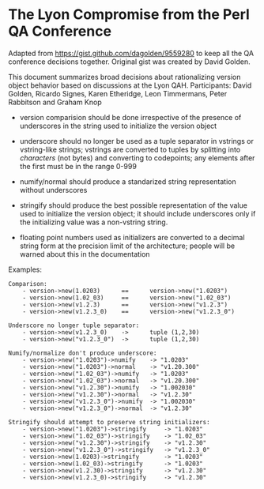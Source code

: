 # The Lyon Compromise from the Perl QA Conference

Adapted from https://gist.github.com/dagolden/9559280 to keep all the QA
conference decisions together.  Original gist was created by David Golden.

This document summarizes broad decisions about rationalizing version object
behavior based on discussions at the Lyon QAH.  Participants: David Golden,
Ricardo Signes, Karen Etheridge, Leon Timmermans, Peter Rabbitson and
Graham Knop

* version comparision should be done irrespective of the presence of
  underscores in the string used to initialize the version object

* underscore should no longer be used as a tuple separator in vstrings or
  vstring-like strings; vstrings are converted to tuples by splitting into
  *characters* (not bytes) and converting to codepoints; any elements after
  the first must be in the range 0-999

* numify/normal should produce a standarized string representation without
  underscores

* stringify should produce the best possible representation of the value
  used to initialize the version object; it should include underscores
  only if the initializing value was a non-vstring string.

* floating point numbers used as initializers are converted to a decimal
  string form at the precision limit of the architecture; people will be
  warned about this in the documentation

Examples:

    Comparison:
        - version->new(1.0203)      ==      version->new("1.0203")
        - version->new(1.02_03)     ==      version->new("1.02_03")
        - version->new(v1.2.3)      ==      version->new("v1.2.3")
        - version->new(v1.2.3_0)    ==      version->new("v1.2.3_0")

    Underscore no longer tuple separator:
        - version->new(v1.2.3_0)    ->      tuple (1,2,30)
        - version->new("v1.2.3_0")  ->      tuple (1,2,30)

    Numify/normalize don't produce underscore:
        - version->new("1.0203")->numify    -> "1.0203"
        - version->new("1.0203")->normal    -> "v1.20.300"
        - version->new("1.02_03")->numify   -> "1.0203"
        - version->new("1.02_03")->normal   -> "v1.20.300"
        - version->new("v1.2.30")->numify   -> "1.002030"
        - version->new("v1.2.30")->normal   -> "v1.2.30"
        - version->new("v1.2.3_0")->numify  -> "1.002030"
        - version->new("v1.2.3_0")->normal  -> "v1.2.30"

    Stringify should attempt to preserve string initializers:
        - version->new("1.0203")->stringify     -> "1.0203"
        - version->new("1.02_03")->stringify    -> "1.02_03"
        - version->new("v1.2.30")->stringify    -> "v1.2.30"
        - version->new("v1.2.3_0")->stringify   -> "v1.2.3_0"
        - version->new(1.0203)->stringify       -> "1.0203"
        - version->new(1.02_03)->stringify      -> "1.0203"
        - version->new(v1.2.30)->stringify      -> "v1.2.30"
        - version->new(v1.2.3_0)->stringify     -> "v1.2.30"
